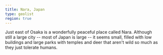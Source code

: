 ```yaml
---
title: Nara, Japan
type: geolist
region: true
---
```

Just east of Osaka is a wonderfully peaceful place called Nara. Although still a large city -- most of Japan is large -- it seems small, filled with low buildings and large parks with temples and deer that aren't wild so much as they just tolerate humans. 